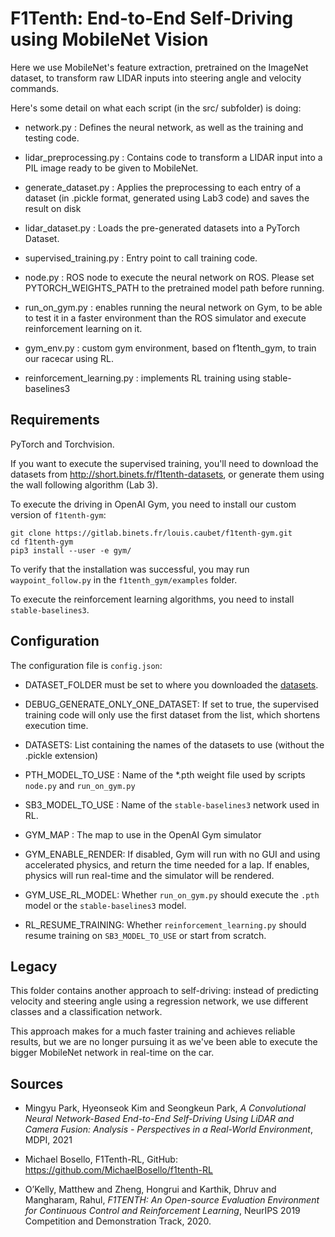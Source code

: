 # F1Tenth: End-to-End Self-Driving using MobileNet Vision

Here we use MobileNet's feature extraction, pretrained on the ImageNet dataset, to transform raw LIDAR inputs into steering angle and velocity commands.

Here's some detail on what each script (in the src/ subfolder) is doing:

-   network.py : Defines the neural network, as well as the training and testing code.

-   lidar_preprocessing.py : Contains code to transform a LIDAR input into a PIL image ready to be given to MobileNet.

-   generate_dataset.py : Applies the preprocessing to each entry of a dataset (in .pickle format, generated using Lab3 code) and saves the result on disk

-   lidar_dataset.py : Loads the pre-generated datasets into a PyTorch Dataset.

-   supervised_training.py : Entry point to call training code.

-   node.py : ROS node to execute the neural network on ROS. Please set PYTORCH_WEIGHTS_PATH to the pretrained model path before running.

-   run_on_gym.py : enables running the neural network on Gym, to be able to test it in a faster environment than the ROS simulator and execute reinforcement learning on it.

-   gym_env.py : custom gym environment, based on f1tenth_gym, to train our racecar using RL.

-   reinforcement_learning.py : implements RL training using stable-baselines3

## Requirements

PyTorch and Torchvision.

If you want to execute the supervised training, you'll need to download the datasets from http://short.binets.fr/f1tenth-datasets, or generate them using the wall following algorithm (Lab 3).

To execute the driving in OpenAI Gym, you need to install our custom version of `f1tenth-gym`:

```
git clone https://gitlab.binets.fr/louis.caubet/f1tenth-gym.git
cd f1tenth-gym
pip3 install --user -e gym/
```

To verify that the installation was successful, you may run `waypoint_follow.py` in the `f1tenth_gym/examples` folder.

To execute the reinforcement learning algorithms, you need to install `stable-baselines3`.

## Configuration

The configuration file is `config.json`:

-   DATASET_FOLDER must be set to where you downloaded the [datasets](http://short.binets.fr/f1tenth-datasets).

-   DEBUG_GENERATE_ONLY_ONE_DATASET: If set to true, the supervised training code will only use the first dataset from the list, which shortens execution time.

-   DATASETS: List containing the names of the datasets to use (without the .pickle extension)

-   PTH_MODEL_TO_USE : Name of the \*.pth weight file used by scripts `node.py` and `run_on_gym.py`

-   SB3_MODEL_TO_USE : Name of the `stable-baselines3` network used in RL.

-   GYM_MAP : The map to use in the OpenAI Gym simulator

-   GYM_ENABLE_RENDER: If disabled, Gym will run with no GUI and using accelerated physics, and return the time needed for a lap. If enables, physics will run real-time and the simulator will be rendered.

-   GYM_USE_RL_MODEL: Whether `run_on_gym.py` should execute the `.pth` model or the `stable-baselines3` model.

-   RL_RESUME_TRAINING: Whether `reinforcement_learning.py` should resume training on `SB3_MODEL_TO_USE` or start from scratch.

## Legacy

This folder contains another approach to self-driving: instead of predicting velocity and steering angle using a regression network, we use different classes and a classification network.

This approach makes for a much faster training and achieves reliable results, but we are no longer pursuing it as we've been able to execute the bigger MobileNet network in real-time on the car.

## Sources

-   Mingyu Park, Hyeonseok Kim and Seongkeun Park, _A Convolutional Neural Network-Based End-to-End Self-Driving Using LiDAR and Camera Fusion: Analysis - Perspectives in a Real-World Environment_, MDPI, 2021

-   Michael Bosello, F1Tenth-RL, GitHub: https://github.com/MichaelBosello/f1tenth-RL

-   O’Kelly, Matthew and Zheng, Hongrui and Karthik, Dhruv and Mangharam, Rahul, _F1TENTH: An Open-source Evaluation Environment for Continuous Control and Reinforcement Learning_, NeurIPS 2019 Competition and Demonstration Track, 2020.
